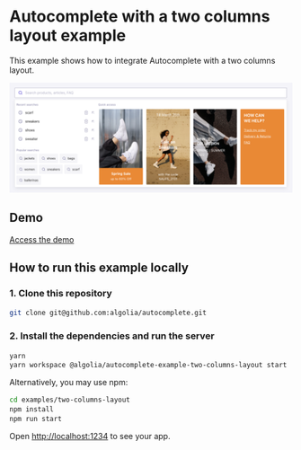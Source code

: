 # Autocomplete with a two columns layout example

This example shows how to integrate Autocomplete with a two columns layout.

<p align="center"><img src="capture.png?raw=true" alt="A capture of the Autocomplete with a two columns layout example" /></p>

## Demo

[Access the demo](https://codesandbox.io/s/github/algolia/autocomplete/tree/next/examples/two-columns-layout)

## How to run this example locally

### 1. Clone this repository

```sh
git clone git@github.com:algolia/autocomplete.git
```

### 2. Install the dependencies and run the server

```sh
yarn
yarn workspace @algolia/autocomplete-example-two-columns-layout start
```

Alternatively, you may use npm:

```sh
cd examples/two-columns-layout
npm install
npm run start
```

Open <http://localhost:1234> to see your app.
